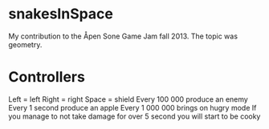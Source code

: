 snakesInSpace
=============

My contribution to the Åpen Sone Game Jam fall 2013. The topic was geometry.

Controllers
===========
Left = left
Right = right
Space = shield
Every 100 000 produce an enemy
Every 1 second produce an apple
Every 1 000 000 brings on hugry mode
If you manage to not take damage for over 5 second you will start to be cooky
